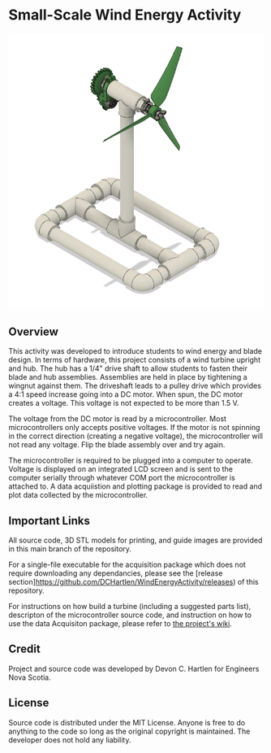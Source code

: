 # Small-Scale Wind Energy Activity

![Turbine CAD Rendering](https://github.com/DCHartlen/WindEnergyActivity/blob/master/ImagesforReadmeWiki/WindTurbineRender.PNG)

## Overview

This activity was developed to introduce students to wind energy and blade design. In terms of hardware, this project consists of a wind turbine upright and hub. The hub has a 1/4" drive shaft to allow students to fasten their blade and hub assemblies. Assemblies are held in place by tightening a wingnut against them. The driveshaft leads to a pulley drive which provides a 4:1 speed increase going into a DC motor. When spun, the DC motor creates a voltage. This voltage is not expected to be more than 1.5 V.

The voltage from the DC motor is read by a microcontroller. Most microcontrollers only accepts positive voltages. If the motor is not spinning in the correct direction (creating a negative voltage), the microcontroller will not read any voltage. Flip the blade assembly over and try again.

The microcontroller is required to be plugged into a computer to operate. Voltage is displayed on an integrated LCD screen and is sent to the computer serially through whatever COM port the microcontroller is attached to. A data acquiistion and plotting package is provided to read and plot data collected by the microcontroller.

## Important Links

All source code, 3D STL models for printing, and guide images are provided in this main branch of the repository. 

For a single-file executable for the acquisition package which does not require downloading any dependancies, please see the [release section]https://github.com/DCHartlen/WindEnergyActivity/releases) of this repository.

For instructions on how build a turbine (including a suggested parts list), descripton of the microcontroller source code, and instruction on how to use the data Acquisiton package, please refer to [the project's wiki](https://github.com/DCHartlen/WindEnergyActivity/wiki).

## Credit
Project and source code was developed by Devon C. Hartlen for Engineers Nova Scotia.

## License
Source code is distributed under the MIT License. Anyone is free to do anything to the code so long as the original copyright is maintained. The developer does not hold any liability.
